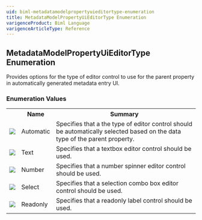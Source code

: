 ```yaml
---
uid: biml-metadatamodelpropertyuieditortype-enumeration
title: MetadataModelPropertyUiEditorType Enumeration
varigenceProduct: Biml Language
varigenceArticleType: Reference
---
```


## MetadataModelPropertyUiEditorType Enumeration<div class="LanguageSummary"><div class ="SummaryItem">Provides options for the type of editor control to use for the parent property in automatically generated metadata entry UI.</div></div><div class="EnumValueGroup">### Enumeration Values<table id="EnumValue" class="MemberList"><tbody><tr><th class="MemberTypeIconColumnHeader">&nbsp;</th><th class="MemberNameColumnHeader">Name</th><th class="MemberSummaryColumnHeader">Summary</th></tr><tr class="cd0"><td align="center" class="MemberTypeIcon"><img src="enumValue.png"></img></td><td class="MemberName">Automatic</td><td class="MemberSummary"><div class ="SummaryItem">Specifies that a the type of editor control should be automatically selected based on the data type of the parent property.</div></td></tr><tr class="cd1"><td align="center" class="MemberTypeIcon"><img src="enumValue.png"></img></td><td class="MemberName">Text</td><td class="MemberSummary"><div class ="SummaryItem">Specifies that a textbox editor control should be used.</div></td></tr><tr class="cd0"><td align="center" class="MemberTypeIcon"><img src="enumValue.png"></img></td><td class="MemberName">Number</td><td class="MemberSummary"><div class ="SummaryItem">Specifies that a number spinner editor control should be used.</div></td></tr><tr class="cd1"><td align="center" class="MemberTypeIcon"><img src="enumValue.png"></img></td><td class="MemberName">Select</td><td class="MemberSummary"><div class ="SummaryItem">Specifies that a selection combo box editor control should be used.</div></td></tr><tr class="cd0"><td align="center" class="MemberTypeIcon"><img src="enumValue.png"></img></td><td class="MemberName">Readonly</td><td class="MemberSummary"><div class ="SummaryItem">Specifies that a readonly label control should be used.</div></td></tr></tbody></table></div>